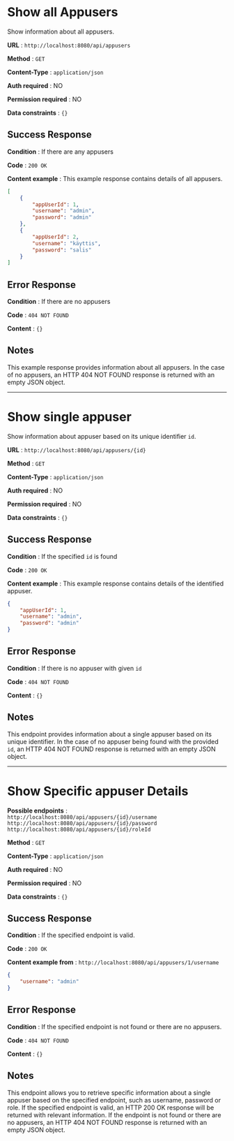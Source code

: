 # Show all Appusers

Show information about all appusers.

**URL** : `http://localhost:8080/api/appusers`

**Method** : `GET`

**Content-Type** : `application/json`

**Auth required** : NO

**Permission required** : NO

**Data constraints** : `{}`

## Success Response

**Condition** : If there are any appusers

**Code** : `200 OK`

**Content example** : This example response contains details of all appusers.

```json
[
    {
        "appUserId": 1,
        "username": "admin",
        "password": "admin"
    },
    {
        "appUserId": 2,
        "username": "käyttis",
        "password": "salis"
    }
]
```

## Error Response

**Condition** : If there are no appusers

**Code** : `404 NOT FOUND`

**Content** : `{}`

## Notes

This example response provides information about all appusers. In the case of no appusers, an HTTP 404 NOT FOUND response is returned with an empty JSON object.
___


# Show single appuser

Show information about appuser based on its unique identifier `id`.

**URL** : `http://localhost:8080/api/appusers/{id}`

**Method** : `GET`

**Content-Type** : `application/json`

**Auth required** : NO

**Permission required** : NO

**Data constraints** : `{}`

## Success Response

**Condition** : If the specified `id` is found

**Code** : `200 OK`

**Content example** : This example response contains details of the identified appuser.

```json
{
    "appUserId": 1,
    "username": "admin",
    "password": "admin"
}
```

## Error Response

**Condition** : If there is no appuser with given `id`

**Code** : `404 NOT FOUND`

**Content** : `{}`

## Notes

This endpoint provides information about a single appuser based on its unique identifier. In the case of no appuser being found with the provided `id`, an HTTP 404 NOT FOUND response is returned with an empty JSON object.
___

# Show Specific appuser Details

**Possible endpoints** :  
`http://localhost:8080/api/appusers/{id}/username`  
`http://localhost:8080/api/appusers/{id}/password`  
`http://localhost:8080/api/appusers/{id}/roleId`<br> 

**Method** : `GET`

**Content-Type** : `application/json`

**Auth required** : NO

**Permission required** : NO

**Data constraints** : `{}`

## Success Response

**Condition** : If the specified endpoint is valid.

**Code** : `200 OK`

**Content example from** : `http://localhost:8080/api/appusers/1/username` 

```json
{
    "username": "admin"
}
```

## Error Response

**Condition** :  If the specified endpoint is not found or there are no appusers.

**Code** : `404 NOT FOUND`

**Content** : `{}`

## Notes
This endpoint allows you to retrieve specific information about a single appuser based on the specified endpoint, such as username, password or role. If the specified endpoint is valid, an HTTP 200 OK response will be returned with relevant information. If the endpoint is not found or there are no appusers, an HTTP 404 NOT FOUND response is returned with an empty JSON object.
